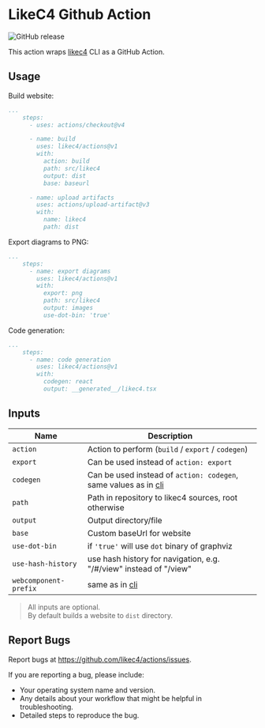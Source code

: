 # LikeC4 Github Action

![GitHub release](https://img.shields.io/github/release/likec4/actions.svg)

This action wraps [likec4](https://likec4.dev/docs/tools/cli/) CLI as a GitHub Action.
 
## Usage

Build website:

```yaml
...
    steps:
      - uses: actions/checkout@v4

      - name: build
        uses: likec4/actions@v1
        with:
          action: build
          path: src/likec4
          output: dist
          base: baseurl

      - name: upload artifacts
        uses: actions/upload-artifact@v3
        with:
          name: likec4
          path: dist
```

Export diagrams to PNG:

```yaml
...
    steps:
      - name: export diagrams
        uses: likec4/actions@v1
        with:
          export: png
          path: src/likec4
          output: images
          use-dot-bin: 'true'
```

Code generation:

```yaml
...
    steps:
      - name: code generation
        uses: likec4/actions@v1
        with:
          codegen: react
          output: __generated__/likec4.tsx
```

## Inputs

| Name          | Description                                                                                           |
| ------------- | ----------------------------------------------------------------------------------------------------- |
| `action`      | Action to perform (`build` / `export` / `codegen`)                                                    |
| `export`      | Can be used instead of `action: export`                                                               |
| `codegen`     | Can be used instead of `action: codegen`, same values as in [cli](https://likec4.dev/docs/tools/cli/) |
| `path`        | Path in repository to likec4 sources, root otherwise                                                  |
| `output`      | Output directory/file                                                                                 |
| `base`        | Custom baseUrl for website                                                                            |
| `use-dot-bin` | if `'true'` will use `dot` binary of graphviz                                                         |
| `use-hash-history` | use hash history for navigation, e.g. "/#/view" instead of "/view" |
| `webcomponent-prefix` | same as in [cli](https://likec4.dev/tooling/codegen/#webcomponent)      |

> All inputs are optional.  
> By default builds a website to `dist` directory.

## Report Bugs

Report bugs at https://github.com/likec4/actions/issues.

If you are reporting a bug, please include:

*   Your operating system name and version.
*   Any details about your workflow that might be helpful in troubleshooting.
*   Detailed steps to reproduce the bug.
